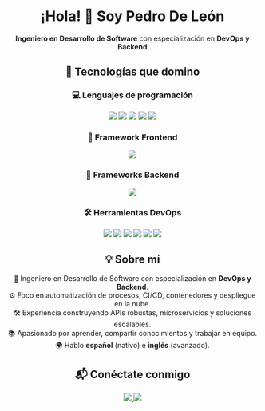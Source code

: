 <!-- Encabezado -->
<h1 align="center">¡Hola! 👋 Soy Pedro De León</h1>
<p align="center"><strong>Ingeniero en Desarrollo de Software</strong> con especialización en <strong>DevOps y Backend</strong></p>

<!-- Tecnologías -->
<h2 align="center">🚀 Tecnologías que domino</h2>

<!-- Lenguajes base -->
<h3 align="center">💻 Lenguajes de programación</h3>
<p align="center">
  <img src="https://img.shields.io/badge/Java-ED8B00?style=for-the-badge&logo=java&logoColor=white"/>
  <img src="https://img.shields.io/badge/C%23-239120?style=for-the-badge&logo=c-sharp&logoColor=white"/>
  <img src="https://img.shields.io/badge/Python-3776AB?style=for-the-badge&logo=python&logoColor=white"/>
  <img src="https://img.shields.io/badge/JavaScript-F7DF1E?style=for-the-badge&logo=javascript&logoColor=black"/>
  <img src="https://img.shields.io/badge/TypeScript-3178C6?style=for-the-badge&logo=typescript&logoColor=white"/>
</p>

<!-- Framework Frontend -->
<h3 align="center">🎨 Framework Frontend</h3>
<p align="center">
  <img src="https://img.shields.io/badge/Angular-DD0031?style=for-the-badge&logo=angular&logoColor=white"/>
</p>

<!-- Frameworks Backend -->
<h3 align="center">🧩 Frameworks Backend</h3>
<p align="center">
  <img src="https://img.shields.io/badge/.NET-512BD4?style=for-the-badge&logo=dotnet&logoColor=white"/>
</p>

<!-- DevOps Tools -->
<h3 align="center">🛠️ Herramientas DevOps</h3>
<p align="center">
  <img src="https://img.shields.io/badge/AWS-232F3E?style=for-the-badge&logo=amazon-aws&logoColor=white"/>
  <img src="https://img.shields.io/badge/Azure-0078D4?style=for-the-badge&logo=microsoftazure&logoColor=white"/>
  <img src="https://img.shields.io/badge/Docker-2496ED?style=for-the-badge&logo=docker&logoColor=white"/>
  <img src="https://img.shields.io/badge/Kubernetes-326CE5?style=for-the-badge&logo=kubernetes&logoColor=white"/>
  <img src="https://img.shields.io/badge/Git-F05032?style=for-the-badge&logo=git&logoColor=white"/>
  <img src="https://img.shields.io/badge/GitHub-181717?style=for-the-badge&logo=github&logoColor=white"/>
</p>

<!-- Sobre mí -->
<h2 align="center">💡 Sobre mí</h2>
<p align="center">
  🔧 Ingeniero en Desarrollo de Software con especialización en <strong>DevOps y Backend</strong>.<br>
  ⚙️ Foco en automatización de procesos, CI/CD, contenedores y despliegue en la nube.<br>
  🛠️ Experiencia construyendo APIs robustas, microservicios y soluciones escalables.<br>
  📚 Apasionado por aprender, compartir conocimientos y trabajar en equipo.<br>
  🌍 Hablo <strong>español</strong> (nativo) e <strong>inglés</strong> (avanzado).
</p>

<!-- Contacto -->
<h2 align="center">📬 Conéctate conmigo</h2>
<p align="center">
  <a href="https://github.com/pedrodeleondev" target="_blank">
    <img src="https://img.shields.io/badge/GitHub-pedrodeleondev-181717?style=for-the-badge&logo=github&logoColor=white"/>
  </a>
  <a href="https://www.linkedin.com/in/pedro-de-león-120356272/" target="_blank">
    <img src="https://img.shields.io/badge/LinkedIn-Pedro%20De%20León-0A66C2?style=for-the-badge&logo=linkedin&logoColor=white"/>
  </a>
</p>